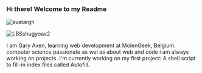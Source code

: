 ### Hi there! Welcome to my Readme 
![avatargh](https://user-images.githubusercontent.com/22075644/164934323-b5713e19-31b2-431f-819d-9271d5d8b976.png)

![LBSshugyoav2](https://user-images.githubusercontent.com/22075644/164934218-25b846e8-bf56-4a0e-bd88-ab444310d7a8.png)



I am Gary Axen, learning web development at MolenGeek, Belgium.
computer science passionate as wel as about web and code i am always working on projects.
I'm currently working on my first project: A shell script to fill-in index files called Autofill. 

<!--
**LeBigSky/LebigSky** is a ✨ _special_ ✨ repository because its `README.md` (this file) appears on your GitHub profile.


as to get you started:

- 🔭 I’m currently working on ...
- 🌱 I’m currently learning ...
- 👯 I’m looking to collaborate on ...
- 🤔 I’m looking for help with ...
- 💬 Ask me about ...
- 📫 How to reach me: ...
- 😄 Pronouns: ...
- ⚡ Fun fact: ...
-->
